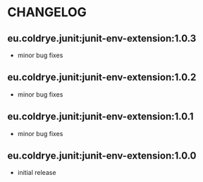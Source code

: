 # CHANGELOG

## eu.coldrye.junit:junit-env-extension:1.0.3

- minor bug fixes

## eu.coldrye.junit:junit-env-extension:1.0.2

- minor bug fixes

## eu.coldrye.junit:junit-env-extension:1.0.1

- minor bug fixes

## eu.coldrye.junit:junit-env-extension:1.0.0

- initial release
